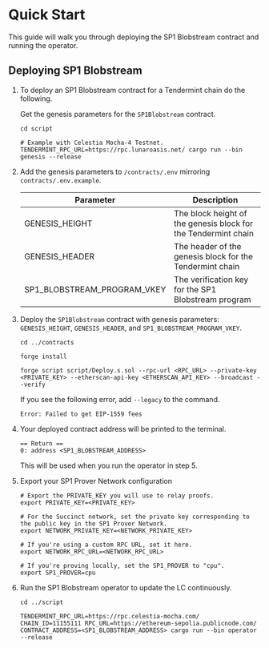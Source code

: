 # Quick Start

This guide will walk you through deploying the SP1 Blobstream contract and running the operator.

## Deploying SP1 Blobstream

1. To deploy an SP1 Blobstream contract for a Tendermint chain do the following.

    Get the genesis parameters for the `SP1Blobstream` contract.

    ```shell
    cd script

    # Example with Celestia Mocha-4 Testnet.
    TENDERMINT_RPC_URL=https://rpc.lunaroasis.net/ cargo run --bin genesis --release
    ```

2. Add the genesis parameters to `/contracts/.env` mirroring `contracts/.env.example`.

    | Parameter | Description |
    |-----------|-------------|
    | GENESIS_HEIGHT | The block height of the genesis block for the Tendermint chain |
    | GENESIS_HEADER | The header of the genesis block for the Tendermint chain |
    | SP1_BLOBSTREAM_PROGRAM_VKEY | The verification key for the SP1 Blobstream program |

2. Deploy the `SP1Blobstream` contract with genesis parameters: `GENESIS_HEIGHT`, `GENESIS_HEADER`, and `SP1_BLOBSTREAM_PROGRAM_VKEY`.

    ```shell
    cd ../contracts

    forge install

    forge script script/Deploy.s.sol --rpc-url <RPC_URL> --private-key <PRIVATE_KEY> --etherscan-api-key <ETHERSCAN_API_KEY> --broadcast --verify
    ```

    If you see the following error, add `--legacy` to the command.
    ```shell
    Error: Failed to get EIP-1559 fees    
    ```
3. Your deployed contract address will be printed to the terminal.

    ```shell
    == Return ==
    0: address <SP1_BLOBSTREAM_ADDRESS>
    ```

    This will be used when you run the operator in step 5.

4. Export your SP1 Prover Network configuration

    ```shell
    # Export the PRIVATE_KEY you will use to relay proofs.
    export PRIVATE_KEY=<PRIVATE_KEY>

    # For the Succinct network, set the private key corresponding to the public key in the SP1 Prover Network.
    export NETWORK_PRIVATE_KEY=<NETWORK_PRIVATE_KEY>

    # If you're using a custom RPC URL, set it here.
    export NETWORK_RPC_URL=<NETWORK_RPC_URL>

    # If you're proving locally, set the SP1_PROVER to "cpu".
    export SP1_PROVER=cpu
    ```

5. Run the SP1 Blobstream operator to update the LC continuously.

    ```
    cd ../script
    
    TENDERMINT_RPC_URL=https://rpc.celestia-mocha.com/ CHAIN_ID=11155111 RPC_URL=https://ethereum-sepolia.publicnode.com/
    CONTRACT_ADDRESS=<SP1_BLOBSTREAM_ADDRESS> cargo run --bin operator --release
    ```
